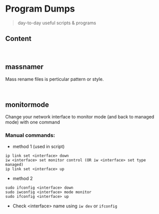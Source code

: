 # Program Dumps
> day-to-day useful scripts & programs

## Content


<br>

## massnamer
Mass rename files is perticular pattern or style.

<br>

## monitormode
Change your network interface to monitor mode (and back to managed mode) with one command

### Manual commands:
- method 1 (used in script)
```
ip link set <interface> down
iw <interface> set monitor control (OR iw <interface> set type managed)
ip link set <interface> up
```
- method 2
```
sudo ifconfig <interface> down
sudo iwconfig <interface> mode monitor
sudo ifconfig <interface> up
```
- Check \<interface\> name using `iw dev` or `ifconfig`
